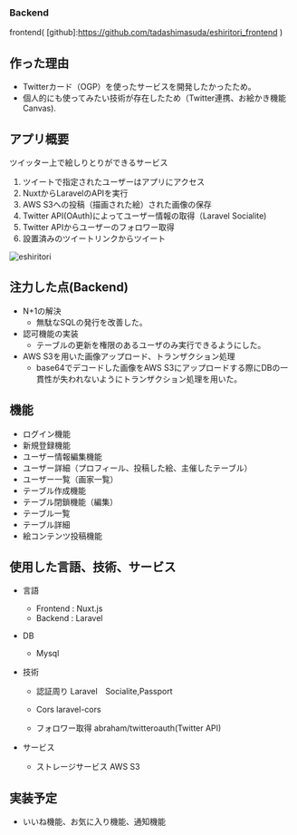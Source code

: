 ### Backend
frontend( [github]:https://github.com/tadashimasuda/eshiritori_frontend )

## 作った理由
   - Twitterカード（OGP）を使ったサービスを開発したかったため。
   - 個人的にも使ってみたい技術が存在したため（Twitter連携、お絵かき機能Canvas).

## アプリ概要
   ツイッター上で絵しりとりができるサービス
1. ツイートで指定されたユーザーはアプリにアクセス
2. NuxtからLaravelのAPIを実行
3. AWS S3への投稿（描画された絵）された画像の保存
4. Twitter API(OAuth)によってユーザー情報の取得（Laravel Socialite)
5. Twitter APIからユーザーのフォロワー取得
6. 設置済みのツイートリンクからツイート

![eshiritori](https://user-images.githubusercontent.com/51233312/117447425-7b082600-af78-11eb-8969-79dfd9b8b9e5.png)

## 注力した点(Backend)
- N+1の解決
   - 無駄なSQLの発行を改善した。
- 認可機能の実装
   - テーブルの更新を権限のあるユーザのみ実行できるようにした。
- AWS S3を用いた画像アップロード、トランザクション処理　
   - base64でデコードした画像をAWS S3にアップロードする際にDBの一貫性が失われないようにトランザクション処理を用いた。
## 機能
- ログイン機能
- 新規登録機能
- ユーザー情報編集機能
- ユーザー詳細（プロフィール、投稿した絵、主催したテーブル）
- ユーザー一覧（画家一覧）
- テーブル作成機能
- テーブル閉鎖機能（編集）
- テーブル一覧
- テーブル詳細
- 絵コンテンツ投稿機能

## 使用した言語、技術、サービス
- 言語
    - Frontend : Nuxt.js
    - Backend : Laravel

- DB
    - Mysql

- 技術
    - 認証周り
        Laravel　Socialite,Passport
    
    - Cors
        laravel-cors
    
    - フォロワー取得
        abraham/twitteroauth(Twitter API)

- サービス
    - ストレージサービス
        AWS S3
        
## 実装予定
- いいね機能、お気に入り機能、通知機能
